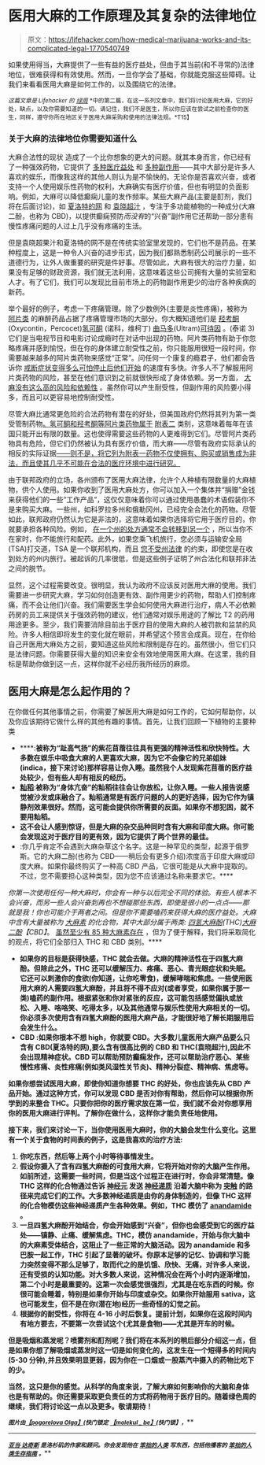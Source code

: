# 医用大麻的工作原理及其复杂的法律地位

> 原文：<https://lifehacker.com/how-medical-marijuana-works-and-its-complicated-legal-1770540749>

如果使用得当，大麻提供了一些有益的医疗益处，但由于其当前(和不寻常的)法律地位，很难获得和有效使用。然而，一旦你学会了基础，你就能克服这些障碍。让我们来看看医用大麻是如何工作的，以及围绕它的法律。



<small>*这篇文章是 Lifehacker 的*</small> [<small>*绿周*</small>](http://lifehacker.com/tag/green-week) <small>*中的第二篇，在这一系列文章中，我们将讨论医用大麻，它的好处，缺点，以及你需要知道的一切。请记住，我们不是医生，所以你应该在尝试之前检查你的医生，同样，遵守你所在地区关于医用大麻采购和使用的法律法规。*T15】</small>

### 关于大麻的法律地位你需要知道什么

大麻合法性的现状 造成了一个比你想象的更大的问题。就其本身而言，你已经有了一种强效药物，它提供了 [多种医疗益处](http://norml.org/component/zoo/category/recent-research-on-medical-marijuana) 和 [多种副作用](https://en.wikipedia.org/wiki/Effects_of_cannabis#Short-term_effects)——其中大部分是许多人喜欢的娱乐，而像我这样的其他人则认为是不愉快的。无论你是否喜欢兴奋，或者支持一个人使用娱乐性药物的权利，大麻确实有医疗价值，但也有明显的负面影响。例如，大麻可以降低癫痫儿童的发作频率。某些大麻产品(主要是酊剂，我们将在后面讨论)，如 [夏洛特的网](https://en.wikipedia.org/wiki/Charlotte%27s_web_(cannabis)) 和 [袁晓超汁](https://www.facebook.com/jasonandjaydensjourney) ，专注于多功能植物的一种成分(大麻二酚，也称为 CBD)，以提供癫痫预防*而没有*的“兴奋”副作用它还帮助一部分患有慢性疼痛问题的人过上几乎没有疼痛的生活。

但是袁晓超果汁和夏洛特的网不是在传统实验室里发现的，它们也不是药品。在某种程度上，这是一种令人兴奋的进步形式，因为我们都熟悉制药公司展示的一些不道德行为，让外人做重要的研究是件好事。尽管如此，大麻有很大的治疗力量，如果没有足够的财政资源，我们就无法利用，这意味着这些公司拥有大量的实验室和人才。有了它们，我们可以发现比目前市场上的药物副作用更少的治疗各种疾病的新药。

举个最好的例子，考虑一下疼痛管理。除了少数例外(主要是炎性疼痛)，被称为 [阿片类](https://en.wikipedia.org/wiki/Opioid) 的麻醉药品占据了疼痛管理市场的大部分。你大概知道他们是 [羟考酮](https://en.wikipedia.org/wiki/Oxycodone) (Oxycontin，Percocet)[氢可酮](https://en.wikipedia.org/wiki/Hydrocodone) (诺科，维柯丁) [曲马多](https://en.wikipedia.org/wiki/Tramadol)(Ultram)[可待因](https://en.wikipedia.org/wiki/Codeine) 。(泰诺 3)它们是当电视节目和电影讨论成瘾时在对话中出现的药物。阿片类药物有助于你忽略疼痛并感到愉悦，但在你的身体建立耐受性之前，你只能服用很短一段时间，你需要越来越多的阿片类药物来感觉“正常”。问任何一个康复的瘾君子，他们都会告诉你 [戒断症状变得多么可怕](http://www.recovery.org/pro/articles/why-are-opiate-addicts-so-hard-to-treat/)[停止后他们开始](http://www.ncbi.nlm.nih.gov/pmc/articles/PMC2628209/) 的速度有多快。许多人不了解服用阿片类药物的风险，甚至在他们意识到之前就很快形成了身体依赖。另一方面， [大麻没有这么高的风险和依赖性](http://www.drugscience.org/dl/dl_comparison.html) 。虽然你可以产生耐受性，但副作用的风险要小得多，而且可以更容易地控制耐受性。

尽管大麻比通常更危险的合法药物有潜在的好处，但美国政府仍然将其列为第一类受管制药物[。氢可酮和羟考酮等阿片类药物属于](https://en.wikipedia.org/wiki/Controlled_Substances_Act#Schedule_I_controlled_substances) [附表二](https://en.wikipedia.org/wiki/Controlled_Substances_Act#Schedule_II_controlled_substances) 类别，这意味着每年在该国只能开出有限的数量。这也使得需要这些药物的人更难得到它们。尽管阿片类药物具有危险，但它们仍然被认为具有医疗价值，而大麻——尽管有政府实际承认的相反的实际证据[——则不是，将它列为附表一药物不仅使拥有、购买或销售成为非法，而且使其几乎不可能在合法的医疗环境中进行研究。](https://www.drugabuse.gov/publications/drugfacts/marijuana-medicine)

由于联邦政府的立场，各州颁布了医用大麻法律，允许个人种植有限数量的大麻植物，供个人使用。如果你收到了医用大麻处方，你可以加入一个集体并“捐赠”金钱来获得他们的一些“工作产品”，这仅仅意味着你可以通过使用愚蠢的术语假装你不是来购买大麻。一些州，如科罗拉多州和俄勒冈州，已经完全合法化的药物。尽管如此，联邦政府仍然认为它是非法的，这意味着如果你选择将它用于医疗目的，你就要承担各种风险。例如， [在一个州的处方通常不会转移到另一个](https://www.leafly.com/news/health/which-us-states-accept-out-of-state-medical-marijuana-authorizati) ，所以当你不在家时，你不能旅行和配药。此外，如果您乘飞机旅行，您必须与运输安全局(TSA)打交道，TSA 是一个联邦机构，而且 [您不受州法律](http://apps.tsa.dhs.gov/mytsa/cib_results.aspx?search=marijuana) 的约束，即使您是在收到处方的州内旅行。被起诉的几率很低，但是这些例子证明了州合法化和联邦非法之间的脱节。

显然，这个过程需要改变。很明显，我认为政府不应该反对医用大麻的使用。我们需要进一步研究大麻，学习如何创造更有效、副作用更少的药物，帮助人们控制疼痛，而不会让他们兴奋。我们需要医生学会如何使用大麻进行治疗，病人不必依赖药房的员工来提供关于强效药物的建议，他们通常对娱乐用途的了解比 T2 的药用用途更多。至少，我们需要消除目前出于医疗目的使用大麻的人被罚款和监禁的风险。许多人相信即将发生的变化就在眼前，并希望这个预言会成真。现在，在你给自己开医用大麻处方之前，要知道这些风险和限制是存在的。虽然很小，但它们只是法律问题。你需要获得大量的知识来安全有效地使用医用大麻。在这里，我的目标是帮助你做到这一点，这样你就不必经历我所经历的麻烦。

## 医用大麻是怎么起作用的？

在你做任何其他事情之前，你需要了解医用大麻是如何工作的，它如何帮助你，以及你应该期待它做什么样的其他有趣的事情。首先，让我们回顾一下植物的主要种类

*   [](https://en.wikipedia.org/wiki/Cannabis_sativa)****:**被称为“趾高气扬”的紫花苜蓿往往具有更强的精神活性和欣快特性。大多数在娱乐中吸食大麻的人更喜欢大麻，因为它不会像它的兄弟姐妹(indica，接下来讨论)那样容易让你入睡。虽然我个人发现紫花苜蓿的医疗益处较少，但有些人却有相反的经历。**
*   **[**籼稻**](https://en.wikipedia.org/wiki/Cannabis_indica)**:**被称为“身体亢奋”的籼稻往往会让你放松，让你入睡。一些人报告说感觉被沙发或床融合了。籼稻通常是有医疗问题的人的更好选择，因为它作为镇静剂效果很好。然而，这可能会提供你所需要的反面。如果你不想犯困，就不要用籼稻。**
*   **这不会让人感到惊讶，但是大麻的杂交品种同时含有大麻和印度大麻。你可能会发现这对于医疗目的更有效，因为它提供了两个世界的最佳。**
*   **[](https://en.wikipedia.org/wiki/Cannabis_ruderalis)**:你几乎肯定不会遇到大麻杂草这个名字。这是一种罕见的类型，起源于俄罗斯。它的大麻二酚(也称为 CBD——稍后会有更多介绍)浓度高于印度大麻或印度大麻。如果你最终购买了一种高 CBD 产品，它很可能是从大麻中提取的。不过，您不需要担心这种类型，因为您不应该通过名称来要求它。****

****你第一次使用任何一种大麻时，你会有一种与以后完全不同的体验。有些人根本不会兴奋，而另一些人会兴奋到再也不想碰那些东西，即使是很小的一点点——那就是我！你也可能介于两者之间。但是你不需要嗑药来获得大麻的医疗益处。大麻中含有大量被称为 [大麻素](https://en.wikipedia.org/wiki/Cannabinoid) 的化合物，其中大部分属于两类: [*四氢大麻酚*](https://en.wikipedia.org/wiki/Tetrahydrocannabinol)*(THC)*[*大麻二酚*](https://en.wikipedia.org/wiki/Cannabidiol)*【CBD】*。 [虽然至少有 85 种大麻素存在](https://www.leafly.com/news/cannabis-101/cannabinoids-101-what-makes-cannabis-medicine) ，但为了便于解释，我们将采取简化的观点，将它们全部归入 THC 和 CBD 类别。****

*   ****如果你的目标是获得快感，THC 就会去做。大麻的精神活性在于四氢大麻酚。但除此之外，THC 还可以缓解压力、疼痛、恶心、青光眼症状和失眠。它还可以刺激你的食欲(你知道，让你吃零食)，缓解哮喘和焦虑。一些使用医用大麻的人需要四氢大麻酚，并且将不得不应对(或者享受，如果你属于那一类)嗑药的副作用。根据紧张和你对紧张的反应，这可能包括感觉偏执或放松、入睡、咯咯笑、吃得太多，以及其他通常与娱乐性使用大麻相关的一切。你必须多次使用含有四氢大麻酚的医用大麻产品，才能很好地了解长期服用后会发生什么。****
*   ******CBD** :如果你根本不想 high，你就要 CBD。大多数儿童医用大麻产品要么只含有 CBD(夏洛特的网),要么含有很高比例的 CBD 和 THC(袁晓超汁),因此不会出现精神症状。CBD 可以帮助预防癫痫发作，还可以帮助治疗恶心、某些慢性疼痛、炎性疼痛(例如类风湿性关节炎)、精神分裂症、精神病、焦虑等。****

****如果你想尝试医用大麻，即使你知道你想要 THC 的好处，你也应该先从 CBD 产品开始。通过这种方式，你可以发现 CBD 是否对你有帮助，然后你可以根据你所学到的来整合 THC。只要你把你的医疗需求放在第一位，我们就不会对你想享用你的医用大麻进行评判。了解你在做什么，这样你才能负责任地使用。****

****接下来，我们来讨论一下，当你使用医用大麻时，你的大脑会发生什么变化。这里有一个关于食物的时间表的例子，这是我喜欢的治疗方法:****

1.  ****你吃东西，然后等上两个小时等待事情发生。****
2.  ****假设你摄入了含有四氢大麻酚的可食用大麻，它将开始对你的大脑产生作用。如前所述，这需要一些时间，但是当这个过程正在进行时，你会非常清楚。像 THC 这样的化合物通过告诉 [神经元](https://en.wikipedia.org/wiki/Neuron) 发送 [神经递质](https://en.wikipedia.org/wiki/Neurotransmitter) 沿着大脑中称为 [突触](https://en.wikipedia.org/wiki/Synapse) 的路径来完成它们的工作。大多数神经递质是由你的身体制造的，但像 THC 这样的化合物模仿这些神经递质产生各种效果。例如，THC 模仿了 [anandamide](https://en.wikipedia.org/wiki/Anandamide) 。****
3.  ****一旦四氢大麻酚开始结合，你会开始感到“兴奋”，但你也会感受到它的医疗益处——镇静、止痛、缓解焦虑。THC，模仿 anandamide，开始与你大脑中的大麻素受体结合，这阻止了一些正常的大脑活动。因为 anandamide 和多巴胺一起工作，THC 引起了显著的破坏。你原本足够的记忆、协调和学习能力突然变得不那么足够了，取而代之的是饥饿、欣快、无痛，对许多人来说，还有受损的认知功能。对大多数人来说，这种情况会在两个小时内逐渐增加，第二个小时是最重要的。这第一次会感觉很强烈，尤其是在吃东西的时候。你很可能会睡着，特别是如果你开始与印度或杂交。如果你开始服用 sativa，这也可能发生，但不是在你(潜在地)经历一些奇怪的幻觉之前。****
4.  ****根据你的耐受性，你将在 4-16 小时后恢复。提前计划，如果你在这段时间内有地方要去，不要第一次尝试这个(尤其是食物)——尤其是开车的时候。****

****但是吸烟和蒸发呢？喷雾剂和酊剂呢？我们将在本系列的稍后部分介绍这一点，但是如果你想了解吸烟或蒸发时这一切是如何变化的，这发生在一个短得多的时间内(5-30 分钟),并且效果明显更弱，因为你在一口烟或一股蒸汽中摄入的药物比吃下的少。****

****当然，这只是你的感觉。从科学的角度来说，了解大麻如何影响你的大脑和身体 也是有帮助的。你还需要采取更负责任的方式将药物用于医疗目的。随着绿色周的继续，我们将讨论这一点以及更多。敬请期待！****

****<small>图片由</small>[*<small>【pogorelova Olga】</small>*](http://www.shutterstock.com/pic-389875828/stock-vector-medical-marijuana-icons-pills-rx-bottles-and-other-medicinal-cannabis-symbols-vector.html?src=2mbciKBcz80vjfpcTypbeg-1-97)<small>(快门锁定</small> [*<small>【molekul _ be】</small>*](http://www.shutterstock.com/pic-202927921/stock-photo-cannabidiol-cbd-cannabis-molecule-has-antipsychotic-effects-atoms-are-represented-as-spheres.html?src=C_6qw9eYBdLZ95GVfsBKQQ-1-31)*<small>(快门锁】，</small>*****

* * *

****[<small>*亚当·达奇斯*</small>](http://adamdachis.com/) <small>*是洛杉矶的作家和顾问。你会发现他在*</small> [<small>*笨拙的人类*</small>](http://awkwardhuman.com/) <small>*写东西，包括他播客的*</small> [<small>*笨拙的人类生存指南*</small>](http://5by5.tv/awkward) <small>*。*</small>****